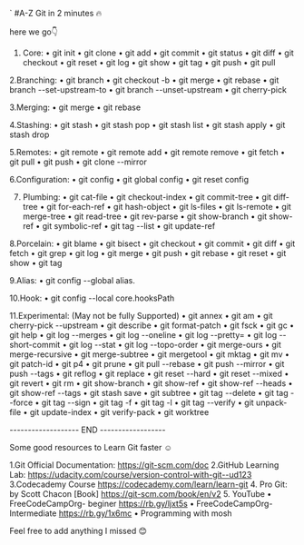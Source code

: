`
#A-Z Git in 2 minutes 🔥

here we go👇

1. Core:
•  git init
•  git clone
•  git add
•  git commit
•  git status
•  git diff
•  git checkout
•  git reset
•  git log
•  git show
•  git tag
•  git push
•  git pull

2.Branching:
•  git branch
•  git checkout -b
•  git merge
•  git rebase
•  git branch --set-upstream-to
•  git branch --unset-upstream
•  git cherry-pick

3.Merging:
•  git merge
•  git rebase

4.Stashing:
•  git stash
•  git stash pop
•  git stash list
•  git stash apply
•  git stash drop

5.Remotes:
•  git remote
•  git remote add
•  git remote remove
•  git fetch
•  git pull
•  git push
•  git clone --mirror

6.Configuration:
•  git config
•  git global config
•  git reset config

7. Plumbing:
•  git cat-file
•  git checkout-index
•  git commit-tree
•  git diff-tree
•  git for-each-ref
•  git hash-object
•  git ls-files
•  git ls-remote
•  git merge-tree
•  git read-tree
•  git rev-parse
•  git show-branch
•  git show-ref
•  git symbolic-ref
•  git tag --list
•  git update-ref

8.Porcelain:
•  git blame
•  git bisect
•  git checkout
•  git commit
•  git diff
•  git fetch
•  git grep
•  git log
•  git merge
•  git push
•  git rebase
•  git reset
•  git show
•  git tag

9.Alias:
•  git config --global alias.<alias> <command>

10.Hook:
•  git config --local core.hooksPath <path>

11.Experimental: (May not be fully Supported)
•  git annex
•  git am
•  git cherry-pick --upstream
•  git describe
•  git format-patch
•  git fsck
•  git gc
•  git help
•  git log --merges
•  git log --oneline
•  git log --pretty=
•  git log --short-commit
•  git log --stat
•  git log --topo-order
•  git merge-ours
•  git merge-recursive
•  git merge-subtree
•  git mergetool
•  git mktag
•  git mv
•  git patch-id
•  git p4
•  git prune
•  git pull --rebase
•  git push --mirror
•  git push --tags
•  git reflog
•  git replace
•  git reset --hard
•  git reset --mixed
•  git revert
•  git rm
•  git show-branch
•  git show-ref
•  git show-ref --heads
•  git show-ref --tags
•  git stash save
•  git subtree
•  git tag --delete
•  git tag --force
•  git tag --sign
•  git tag -f
•  git tag -l
•  git tag --verify
•  git unpack-file
•  git update-index
•  git verify-pack
•  git worktree

------------------- END ------------------

Some good resources to Learn Git faster ☺️

1.Git Official Documentation:
   https://git-scm.com/doc
2.GitHub Learning Lab:
https://udacity.com/course/version-control-with-git--ud123
3.Codecademy Course
   https://codecademy.com/learn/learn-git
4. Pro Git: by Scott Chacon [Book]
   https://git-scm.com/book/en/v2
5. YouTube
• FreeCodeCampOrg- beginer
  https://rb.gy/ljxt5s
• FreeCodeCampOrg- Intermediate
  https://rb.gy/1x6mc
• Programming with mosh

Feel free to add anything I missed 😊
